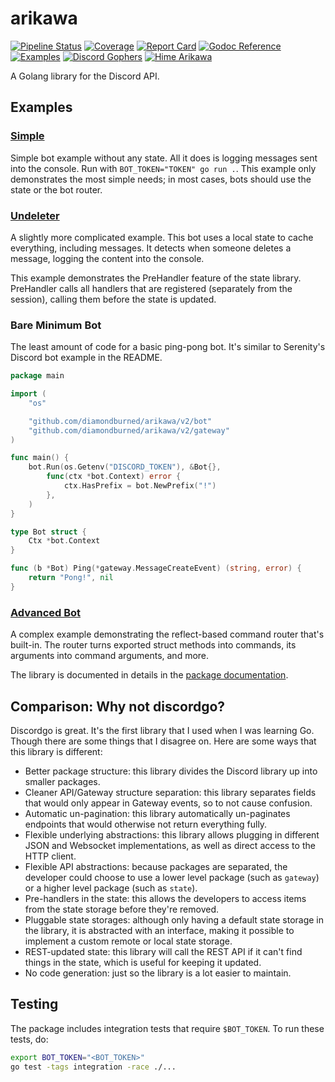 # arikawa

[![ Pipeline Status ][pipeline_img    ]][pipeline    ]
[![ Coverage        ][coverage_img    ]][pipeline    ]
[![ Report Card     ][goreportcard_img]][goreportcard]
[![ Godoc Reference ][pkg.go.dev_img  ]][pkg.go.dev  ]
[![ Examples        ][examples_img    ]][examples    ]
[![ Discord Gophers ][dgophers_img    ]][dgophers    ]
[![ Hime Arikawa    ][himeArikawa_img ]][himeArikawa ]

A Golang library for the Discord API.

[dgophers]:     https://discord.gg/7jSf85J
[dgophers_img]: https://img.shields.io/badge/Discord%20Gophers-%23arikawa-%237289da?style=flat-square

[examples]:     https://github.com/diamondburned/arikawa/tree/v2/_example
[examples_img]: https://img.shields.io/badge/Example-__example%2F-blueviolet?style=flat-square

[pipeline]:     https://gitlab.com/diamondburned/arikawa/pipelines
[pipeline_img]: https://gitlab.com/diamondburned/arikawa/badges/v2/pipeline.svg?style=flat-square
[coverage_img]: https://gitlab.com/diamondburned/arikawa/badges/v2/coverage.svg?style=flat-square

[pkg.go.dev]:     https://pkg.go.dev/github.com/diamondburned/arikawa/v2
[pkg.go.dev_img]: https://pkg.go.dev/badge/github.com/diamondburned/arikawa/v2

[himeArikawa]:     https://hime-goto.fandom.com/wiki/Hime_Arikawa
[himeArikawa_img]: https://img.shields.io/badge/Hime-Arikawa-ea75a2?style=flat-square

[goreportcard]:     https://goreportcard.com/report/github.com/diamondburned/arikawa
[goreportcard_img]: https://goreportcard.com/badge/github.com/diamondburned/arikawa?style=flat-square


## Examples

### [Simple](https://github.com/diamondburned/arikawa/tree/v2/_example/simple)

Simple bot example without any state. All it does is logging messages sent into
the console. Run with `BOT_TOKEN="TOKEN" go run .`. This example only
demonstrates the most simple needs; in most cases, bots should use the state or
the bot router.

### [Undeleter](https://github.com/diamondburned/arikawa/tree/v2/_example/undeleter)

A slightly more complicated example. This bot uses a local state to cache
everything, including messages. It detects when someone deletes a message,
logging the content into the console.

This example demonstrates the PreHandler feature of the state library.
PreHandler calls all handlers that are registered (separately from the session),
calling them before the state is updated.

### Bare Minimum Bot

The least amount of code for a basic ping-pong bot. It's similar to Serenity's
Discord bot example in the README.

```go
package main

import (
	"os"

	"github.com/diamondburned/arikawa/v2/bot"
	"github.com/diamondburned/arikawa/v2/gateway"
)

func main() {
	bot.Run(os.Getenv("DISCORD_TOKEN"), &Bot{},
		func(ctx *bot.Context) error {
			ctx.HasPrefix = bot.NewPrefix("!")
		},
	)
}

type Bot struct {
	Ctx *bot.Context
}

func (b *Bot) Ping(*gateway.MessageCreateEvent) (string, error) {
	return "Pong!", nil
}
```

### [Advanced Bot](https://github.com/diamondburned/arikawa/tree/v2/_example/advanced_bot)

A complex example demonstrating the reflect-based command router that's
built-in. The router turns exported struct methods into commands, its arguments
into command arguments, and more.

The library is documented in details in the [package
documentation](https://pkg.go.dev/github.com/diamondburned/arikawa/bot).


## Comparison: Why not discordgo?

Discordgo is great. It's the first library that I used when I was learning Go.
Though there are some things that I disagree on. Here are some ways that this
library is different:

- Better package structure: this library divides the Discord library up into
smaller packages.
- Cleaner API/Gateway structure separation: this library separates fields that
would only appear in Gateway events, so to not cause confusion.
- Automatic un-pagination: this library automatically un-paginates endpoints
that would otherwise not return everything fully.
- Flexible underlying abstractions: this library allows plugging in different
JSON and Websocket implementations, as well as direct access to the HTTP 
client.
- Flexible API abstractions: because packages are separated, the developer could
choose to use a lower level package (such as `gateway`) or a higher level
package (such as `state`).
- Pre-handlers in the state: this allows the developers to access items from the
state storage before they're removed.
- Pluggable state storages: although only having a default state storage in the
library, it is abstracted with an interface, making it possible to implement a
custom remote or local state storage.
- REST-updated state: this library will call the REST API if it can't find
things in the state, which is useful for keeping it updated.
- No code generation: just so the library is a lot easier to maintain.


## Testing

The package includes integration tests that require `$BOT_TOKEN`. To run these
tests, do:

```sh
export BOT_TOKEN="<BOT_TOKEN>"
go test -tags integration -race ./...
```
